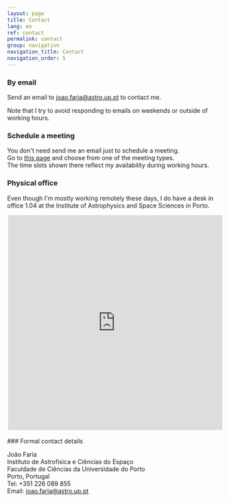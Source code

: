 ```yaml
---
layout: page
title: Contact
lang: en
ref: contact
permalink: contact
group: navigation
navigation_title: Contact
navigation_order: 5
---
```



### By email

Send an email to
<a href="mailto:joao.faria@astro.up.pt" target="_blank">joao.faria@astro.up.pt</a>
to contact me.

Note that I try to avoid responding to emails on weekends or outside of working
hours.

### Schedule a meeting


You don't need send me an email just to schedule a meeting.  
Go to <a href="https://zcal.co/joaofaria" target="_blank">this page</a> and
choose from one of the meeting types.  
The time slots shown there reflect my availability during working hours.


### Physical office

Even though I'm mostly working remotely these days, I do have a desk in office
1.04 at the Institute of Astrophysics and Space Sciences in Porto.

<center>
<div style="max-width:100%;list-style:none; transition: none;overflow:hidden;width:500px;height:500px;"><div id="embedmap-canvas" style="height:100%; width:100%;max-width:100%;"><iframe style="height:100%;width:100%;border:0;" frameborder="0" src="https://www.google.com/maps/embed/v1/place?q=Instituto+de+Astrofisica+e+Ciências+do+Espaço&key=AIzaSyBFw0Qbyq9zTFTd-tUY6dZWTgaQzuU17R8"></iframe></div><a class="embeddedmap-code" href="https://www.embed-map.com" id="authmap-data">https://www.embed-map.com</a><style>#embedmap-canvas img.text-marker{max-width:none!important;background:none!important;}img{max-width:none}</style></div>
</center>


<br>
### Formal contact details

João Faria  
Instituto de Astrofisica e Ciências do Espaço  
Faculdade de Ciências da Universidade do Porto  
Porto, Portugal  
Tel: +351 226 089 855  
Email: joao.faria@astro.up.pt


<!-- --- -->


<!-- <script>
function copy2clipboard() {
  /* Get the text field */
  // var copyText = document.getElementById("email");
  /* Select the text field */
  // copyText.select();
  // copyText.setSelectionRange(0, 99999); /*For mobile devices*/
  /* Copy the text inside the text field */
  document.execCommand("copy", false, "testo");
  // /* Alert the copied text */
  alert("Copied the text: " + "testo");
}
</script> -->

